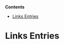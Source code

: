 <!-- START doctoc generated TOC please keep comment here to allow auto update -->
<!-- DON'T EDIT THIS SECTION, INSTEAD RE-RUN doctoc TO UPDATE -->
**Contents**

- [Links Entries](#links-entries)

<!-- END doctoc generated TOC please keep comment here to allow auto update -->

# Links Entries
